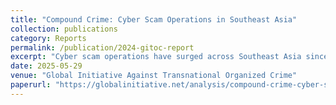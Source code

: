 ```yaml
---
title: "Compound Crime: Cyber Scam Operations in Southeast Asia"
collection: publications
category: Reports
permalink: /publication/2024-gitoc-report
excerpt: "Cyber scam operations have surged across Southeast Asia since the onset of the COVID-19 pandemic, evolving into a transnational organized crime crisis of staggering proportions. In this report, we expose the inner workings of scam compounds and the sophisticated criminal ecosystem sustaining them."
date: 2025-05-29
venue: "Global Initiative Against Transnational Organized Crime"
paperurl: "https://globalinitiative.net/analysis/compound-crime-cyber-scam-operations-in-southeast-asia/"
---
```

